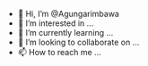 - 👋 Hi, I’m @Agungarimbawa
- 👀 I’m interested in ...
- 🌱 I’m currently learning ...
- 💞️ I’m looking to collaborate on ...
- 📫 How to reach me ...

<!---
Agungarimbawa/Agungarimbawa is a ✨ special ✨ repository because its `README.md` (this file) appears on your GitHub profile.
You can click the Preview link to take a look at your changes.
--->
